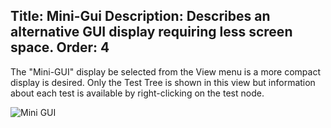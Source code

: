 Title: Mini-Gui
Description: Describes an alternative GUI display requiring less screen space.
Order: 4
---

The "Mini-GUI" display be selected from the View menu is a more compact display is desired. Only the Test Tree is shown in this view but information about each test is available by right-clicking on the test node.

![Mini GUI](/testcentric-gui/assets/img/minigui.png)
